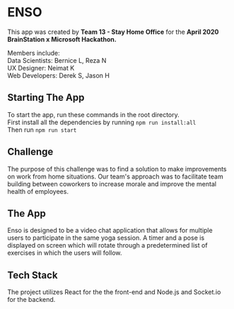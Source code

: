 # ENSO
This app was created by <b>Team 13 - Stay Home Office</b> for the <b>April 2020 BrainStation x Microsoft Hackathon.</b>

Members include:</br>
Data Scientists: Bernice L, Reza N</br>
UX Designer: Neimat K</br>
Web Developers: Derek S, Jason H</br>

## Starting The App
To start the app, run these commands in the root directory.</br>
First install all the dependencies by running `npm run install:all`</br>
Then run `npm run start`


## Challenge
The purpose of this challenge was to find a solution to make improvements on work from home situations. Our team's approach was to facilitate team building between coworkers to increase morale and improve the mental health of employees.

## The App
Enso is designed to be a video chat application that allows for multiple users to participate in the same yoga session. A timer and a pose is displayed on screen which will rotate through a predetermined list of exercises in which the users will follow.

## Tech Stack
The project utilizes React for the the front-end and Node.js and Socket.io for the backend.